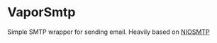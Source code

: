 # VaporSmtp

Simple SMTP wrapper for sending email.  Heavily based on [NIOSMTP](https://github.com/apple/swift-nio-examples/tree/master/NIOSMTP/NIOSMTP)
